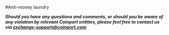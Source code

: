 #Anti-money laundry

***Should you have any questions and comments, or should you be aware of any violation by relevant Coinport entities, please feel free to contact us via exchange-support@coinport.com***